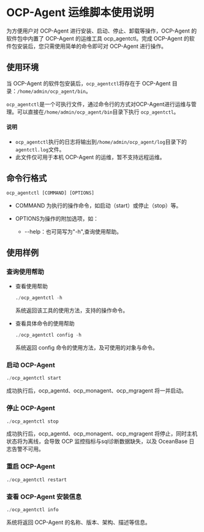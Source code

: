 # OCP-Agent 运维脚本使用说明

为方便用户对 OCP-Agent 进行安装、启动、停止、卸载等操作，OCP-Agent 的软件包中内置了 OCP-Agent 的运维工具 ocp_agentctl。完成 OCP-Agent 的软件包安装后，您只需使用简单的命令即可对 OCP-Agent 进行操作。

## 使用环境

当 OCP-Agent 的软件包安装后，`ocp_agentctl`将存在于 OCP-Agent 目录：`/home/admin/ocp_agent/bin`。

  `ocp_agentctl`是一个可执行文件，通过命令行的方式对OCP-Agent进行运维与管理。可以直接在`/home/admin/ocp_agent/bin`目录下执行 `ocp_agentctl`。
  
  <main id="notice" type='explain'>
    <h4>说明</h4>
    <ul>
    <li><code>ocp_agentctl</code>执行的日志将输出到<code>/home/admin/ocp_agent/log</code>目录下的<code>agentctl.log</code>文件。</li>
    <li>此文件仅可用于本机 OCP-Agent 的运维，暂不支持远程运维。</li>
    </ul>
  </main>

## 命令行格式

```javascript
ocp_agentctl [COMMAND] [OPTIONS]
```

* COMMAND 为执行的操作命令，如启动（start）或停止（stop）等。

* OPTIONS为操作的附加选项，如：

  * --help：也可简写为"-h",查询使用帮助。

## 使用样例

### 查询使用帮助

* 查看使用帮助

  ```python
  ./ocp_agentctl -h
  ```

  系统返回该工具的使用方法，支持的操作命令。
  
* 查看具体命令的使用帮助

  ```python
  ./ocp_agentctl config -h
  ```

  系统返回 config 命令的使用方法，及可使用的对象与命令。
  
### 启动 OCP-Agent

```python
./ocp_agentctl start
```

成功执行后，ocp_agentd、ocp_monagent、ocp_mgragent 将一并启动。
  
### 停止 OCP-Agent

```python
./ocp_agentctl stop 
```

成功执行后，ocp_agentd、ocp_monagent、ocp_mgragent 将停止，同时主机状态将为离线，会导致 OCP 监控指标与sql诊断数据缺失，以及 OceanBase 日志告警不可用。

### 重启 OCP-Agent

```python
./ocp_agentctl restart
```

### 查看 OCP-Agent 安装信息

```python
./ocp_agentctl info
```

系统将返回 OCP-Agent 的名称、版本、架构、描述等信息。
